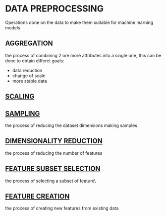 # DATA PREPROCESSING

Operations done on the data to make them suitable for machine learning models

## AGGREGATION

the process of combining 2 ore more attributes into a single one, this can be done to obtain differet goals:

- data reduction
- change of scale
- more stable data 

## [SCALING](SCALING.md)


## [SAMPLING](SAMPLING.md)

the process of reducing the dataset dimensions making samples
## [DIMENSIONALITY REDUCTION](DIMENSIONALITY%20REDUCTION.md)

the process of reducing the number of features

## [FEATURE SUBSET SELECTION](FEATURE%20SUBSET%20SELECTION.md)

the process of selecting a subset of feature\

## [FEATURE CREATION](FEATURE%20CREATION.md)

the process of creating new features from existing data



